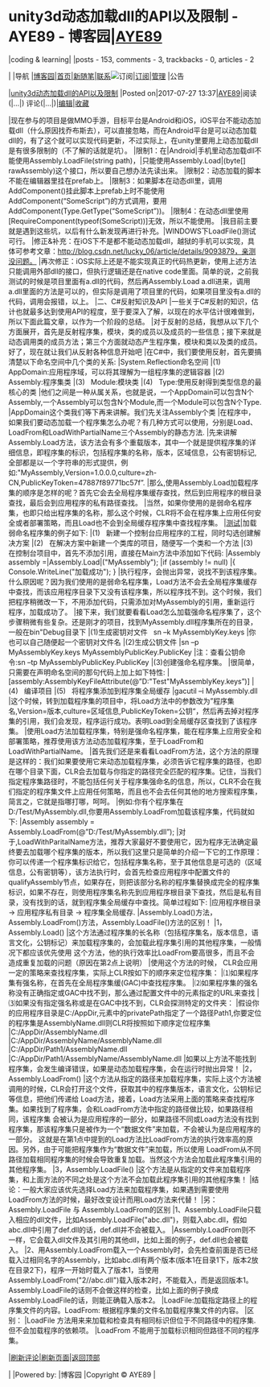
# unity3d动态加载dll的API以及限制 - AYE89 - 博客园|[AYE89](https://www.cnblogs.com/eniac1946/)
|coding & learning|
|posts - 153, comments - 3, trackbacks - 0, articles - 2

|
|导航
|[博客园](https://www.cnblogs.com/)|[首页](https://www.cnblogs.com/eniac1946/)|[新随笔](https://i.cnblogs.com/EditPosts.aspx?opt=1)|[联系](https://msg.cnblogs.com/send/AYE89)![订阅](//www.cnblogs.com/images/xml.gif)|[订阅](https://www.cnblogs.com/eniac1946/rss)|[管理](https://i.cnblogs.com/)
|公告


|[unity3d动态加载dll的API以及限制](https://www.cnblogs.com/eniac1946/p/7244400.html)
|Posted on|2017-07-27 13:37|[AYE89](https://www.cnblogs.com/eniac1946/)|阅读(|...|) 评论(|...|)|[编辑](https://i.cnblogs.com/EditPosts.aspx?postid=7244400)|[收藏](#)

|现在参与的项目是做MMO手游，目标平台是Android和iOS，iOS平台不能动态加载dll（什么原因找乔布斯去），可以直接忽略，而在Android平台是可以动态加载dll的，有了这个就可以实现代码更新，不过实际上，在unity里要用上动态加载dll是有很多限制的（不了解的话就是坑）。
|限制1：在|Android|手机里动态加载dll不能使用Assembly.LoadFile(string path)，|只能使用Assembly.Load|(byte[] rawAssembly)这个接口，所以要自己想办法先读出来。
|限制2：动态加载的脚本不能在编辑器里挂在prefab上。
|限制3：如果脚本在动态dll里，调用AddComponent()挂此脚本上prefab上时不能使用AddComponent(“SomeScript”)的方式调用，要用AddComponent(Type.GetType(“SomeScript”))。
|限制4：在动态dll里使用[RequireComponent(typeof(SomeScript))]无效，所以不能使用。
|我目前主要就是遇到这些坑，以后有什么新发现再进行补充。|WINDOWS下LoadFile()测试可行。
|修正&补充：在iOS下不是都不能动态加载dll，越狱的手机可以实现，具体可参考文章：http://blog.csdn.net/lucky_06/article/details/9093879，亲测没问题。
|再次修正：iOS实际上还是不能实现真正的代码热更新，使用上述方法只能调用外部dll的接口，但执行逻辑还是在native code里面。简单的说，之前我测试的时候是项目里面有a.dll的代码，然后再Assembly.Load a.dll进来，调用a.dll里面的方法是可以的，但实际是调用了项目里的代码，如果项目里没有a.dll的代码，调用会报错，以上。
|二、C\#反射知识及API
|一些关于C\#反射的知识，估计也就最多达到使用API的程度，至于要深入了解，以现在的水平估计很难做到，所以下面此篇文章，以作为一个阶段的总结。
|对于反射的总结，我想从以下几个方面展开，首先是反射程序集，模块，类的成员以及成员的一些信息；接下来就是动态调用类的成员方法；第三个方面就动态产生程序集，模块和类以及类的成员。好了，现在就让我们从反射各种信息开始吧
|在C\#中，我们要使用反射，首先要搞清楚以下命名空间中几个类的关系:
|System.Reflection命名空间
|(1)   AppDomain:应用程序域，可以将其理解为一组程序集的逻辑容器
|(2)   Assembly:程序集类
|(3)   Module:模块类
|(4)   Type:使用反射得到类型信息的最核心的类
|他们之间是一种从属关系，也就是说，一个AppDomain可以包含N个Assembly,一个Assembly可以包含N个Module,而一个Module可以包含N个Type.
|AppDomain这个类我们等下再来讲解。我们先关注Assembly个类
|在程序中，如果我们要动态加载一个程序集怎么办呢？有几种方式可以使用，分别是Load、LoadFrom和LoadWithPartialName三个Assembly的静态方法.
|先来讲解Assembly.Load方法，该方法会有多个重载版本，其中一个就是提供程序集的详细信息，即程序集的标识，包括程序集的名称，版本，区域信息，公有密钥标记,全部都是以一个字符串的形式提供，例如:"MyAssembly,Version=1.0.0.0,culture=zh-CN,PublicKeyToken=47887f89771bc57f”.
|那么,使用Assembly.Load加载程序集的顺序是怎样的呢？首先它会去全局程序集缓存查找，然后到应用程序的根目录查找，最后会到应用程序的私有路径查找。
|当然，如果你使用的是弱命名程序集，也即只给出程序集的名称，那么这个时候，CLR将不会在程序集上应用任何安全或者部署策略，而且Load也不会到全局缓存程序集中查找程序集。
|[测试](http://lib.csdn.net/base/softwaretest)|加载弱命名程序集的例子如下:
|(1)   新建一个控制台应用程序的工程，同时勾选创建解决方案
|(2)   在解决方案中新建一个类库的项目，随便写一个类和一个方法
|(3)   在控制台项目中，首先不添加引用，直接在Main方法中添加如下代码:
|Assembly assembly =|Assembly.Load|("MyAssembly");
|if (assembly != null)
|{ Console.WriteLine("加载成功"); }
|执行程序，会抛出异常，说找不到该程序集。什么原因呢？因为我们使用的是弱命名程序集，Load方法不会去全局程序集缓存中查找，而该应用程序目录下又没有该程序集，所以程序找不到。这个时候，我们把程序稍微改一下，不用添加代码，只需添加对MyAssembly的引用，重新运行程序，加载成功了。
|接下来，我们就要看看Load怎么加载强命名程序集了，这个步骤稍微有些复杂。还是刚才的项目，找到MyAssembly.dll程序集所在的目录，一般在bin"Debug目录下
|(1)生成密钥对文件   sn –k MyAssemblyKey.keys
|你也可以自己随便起一个密钥对文件名
|(2)生成公钥文件
|sn –p MyAssemblyKey.keys MyAssemblyPublicKey.PublicKey
|注：查看公钥命令:sn –tp MyAssemblyPublicKey.PublicKey
|(3)创建强命名程序集。
|很简单，只需要在声明命名空间的那句代码上加上如下特性:
|[assembly:AssemblyKeyFileAttribute(@”D:"Test"MyAssemblyKey.keys”)]
|(4)   编译项目
|(5)   将程序集添加到程序集全局缓存
|gacutil –i MyAssembly.dll
|这个时候，转到加载程序集的项目中，将Load方法中的参数改为”程序集名,Version=版本,culture=区域信息,PublicKeyToken=公钥“，然后再去掉对程序集的引用，我们会发现，程序运行成功。表明Load到全局缓存区查找到了该程序集。
|使用Load方法加载程序集，特别是强命名程序集，能在程序集上应用安全和部署策略，推荐使用该方法动态加载程序集，至于LoadFrom和LoadWithPartialName。
|首先我们还是来看看LoadFrom方法，这个方法的原理是这样的：我们如果要使用它来动态加载程序集，必须告诉它程序集的路径，也即在哪个目录下面，CLR会去加载与你指定的路径完全匹配的程序集。记住，当我们指定程序集路径时，不能包括任何关于程序集强命名的信息，所以，CLR不会在我们指定的程序集文件上应用任何策略，而且也不会去任何其他的地方搜索程序集，简言之，它就是指哪打哪，呵呵。
|例如:你有个程序集在D:/Test/MyAssembly.dll,你要用Assembly.LoadFrom加载该程序集，代码就如下:
|Assembly assembly = Assembly.LoadFrom(@”D:/Test/MyAssembly.dll”);
|对于,LoadWithParitalName方法，推荐大家最好不要使用它，因为程序无法确定最终要去加载哪个程序集的版本，所以我们这里只是简单的介绍一下它的工作原理：你可以传递一个程序集标识给它，包括程序集名称，至于其他信息是可选的（区域信息，公有密钥等），该方法执行时，会首先检查应用程序中配置文件的qualifyAssembly节点，如果存在，则把该部分名称的程序集替换成完全的程序集标识，如果不存在，则使用程序集名称先到应用程序根目录下查找，然后是私有目录，没有找到的话，就到程序集全局缓存中查找。简单过程如下:
|应用程序根目录 -> 应用程序私有目录 -> 程序集全局缓存.
|Assembly.Load()方法，Assembly.LoadFrom()方法，Assembly.LoadFile()方法的区别！
|1，Assembly.Load()
|这个方法通过程序集的长名称（包括程序集名，版本信息，语言文化，公钥标记）来加载程序集的，会加载此程序集引用的其他程序集，一般情况下都应该优先使用 这个方法，他的执行效率比LoadFrom要高很多，而且不会造成重复加载的问题（原因在第2点上说明）
|使用这个方法的时候， CLR会应用一定的策略来查找程序集，实际上CLR按如下的顺序来定位程序集：
|⑴如果程序集有强名称，在首先在全局程序集缓(GAC)中查找程序集。
|⑵如果程序集的强名称没有正确指定或GAC中找不到，那么通过配置文件中的<codebase>元素指定的URL来查找
|⑶如果没有指定强名称或是在GAC中找不到，CLR会探测特定的文件夹：
|假设你的应用程序目录是C:/AppDir,<probing>元素中的privatePath指定了一个路径Path1,你要定位的程序集是AssemblyName.dll则CLR将按照如下顺序定位程序集
|C:/AppDir/AssemblyName.dll
|C:/AppDir/AssemblyName/AssemblyName.dll
|C:/AppDir/Path1/AssemblyName.dll
|C:/AppDir/Path1/AssemblyName/AssemblyName.dll
|如果以上方法不能找到程序集，会发生编译错误，如果是动态加载程序集，会在运行时抛出异常！
|2，Assembly.LoadFrom()
|这个方法从指定的路径来加载程序集，实际上这个方法被调用的时候，CLR会打开这个文件，获取其中的程序集版本，语言文化，公钥标记等信息，把他们传递给 Load方法，接着，Load方法采用上面的策略来查找程序集。如果找到了程序集，会和LoadFrom方法中指定的路径做比较，如果路径相同，该程序集 会被认为是应用程序的一部分，如果路径不同或Load方法没有找到程序集，那该程序集只是被作为一个“数据文件”来加载，不会被认为是应用程序的一部分。 这就是在第1点中提到的Load方法比LoadFrom方法的执行效率高的原因。另外，由于可能把程序集作为“数据文件”来加载，所以使用 LoadFrom从不同路径加载相同程序集的时候会导致重复加载。当然这个方法会加载此程序集引用的其他程序集。
|3，Assembly.LoadFile()
|这个方法是从指定的文件来加载程序集，和上面方法的不同之处是这个方法不会加载此程序集引用的其他程序集！
|结论：一般大家应该优先选择Load方法来加载程序集，如果遇到需要使用LoadFrom方法的时候，最好改变设计而用Load方法来代替！
|另：Assembly.LoadFile 与 Assembly.LoadFrom的区别
|1、Assembly.LoadFile只载入相应的dll文件，比如Assembly.LoadFile("abc.dll")，则载入abc.dll，假如abc.dll中引用了def.dll的话，def.dll并不会被载入。
|Assembly.LoadFrom则不一样，它会载入dll文件及其引用的其他dll，比如上面的例子，def.dll也会被载入。
|2、用Assembly.LoadFrom载入一个Assembly时，会先检查前面是否已经载入过相同名字的Assembly，比如abc.dll有两个版本(版本1在目录1下，版本2放在目录2下)，程序一开始时载入了版本1，当使用Assembly.LoadFrom("2//abc.dll")载入版本2时，不能载入，而是返回版本1。Assembly.LoadFile的话则不会做这样的检查，比如上面的例子换成Assembly.LoadFile的话，则能正确载入版本2。
|LoadFile:加载指定路径上的程序集文件的内容。LoadFrom: 根据程序集的文件名加载程序集文件的内容。
|区别：
|LoadFile 方法用来来加载和检查具有相同标识但位于不同路径中的程序集.但不会加载程序的依赖项。
|LoadFrom 不能用于加载标识相同但路径不同的程序集。







|[刷新评论](javascript:void(0);)|[刷新页面](#)|[返回顶部](#top)






|
|Powered by:
|博客园
|Copyright © AYE89
|

